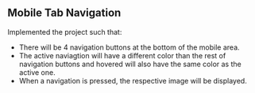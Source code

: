 ## Mobile Tab Navigation
Implemented the project such that:
- There will be 4 navigation buttons at the bottom of the mobile area.
- The active naviagtion will have a different color than the rest of navigation buttons and hovered will also have the same color as the active one.
- When a navigation is pressed, the respective image will be displayed.
